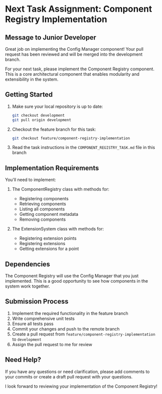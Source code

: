 # Next Task Assignment: Component Registry Implementation

## Message to Junior Developer

Great job on implementing the Config Manager component! Your pull request has been reviewed and will be merged into the development branch. 

For your next task, please implement the Component Registry component. This is a core architectural component that enables modularity and extensibility in the system.

## Getting Started

1. Make sure your local repository is up to date:
   ```bash
   git checkout development
   git pull origin development
   ```

2. Checkout the feature branch for this task:
   ```bash
   git checkout feature/component-registry-implementation
   ```

3. Read the task instructions in the `COMPONENT_REGISTRY_TASK.md` file in this branch

## Implementation Requirements

You'll need to implement:

1. The ComponentRegistry class with methods for:
   - Registering components
   - Retrieving components
   - Listing all components
   - Getting component metadata
   - Removing components

2. The ExtensionSystem class with methods for:
   - Registering extension points
   - Registering extensions
   - Getting extensions for a point

## Dependencies

The Component Registry will use the Config Manager that you just implemented. This is a good opportunity to see how components in the system work together.

## Submission Process

1. Implement the required functionality in the feature branch
2. Write comprehensive unit tests
3. Ensure all tests pass
4. Commit your changes and push to the remote branch
5. Create a pull request from `feature/component-registry-implementation` to `development`
6. Assign the pull request to me for review

## Need Help?

If you have any questions or need clarification, please add comments to your commits or create a draft pull request with your questions.

I look forward to reviewing your implementation of the Component Registry!